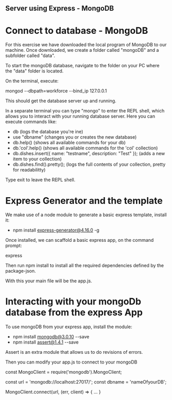 ## Server using Express - MongoDB

# Connect to database - MongoDB

For this exercise we have downloaded the local program of MongoDB to our machine. Once downloaded, we create a folder called "mongoDB" and a subfolder called "data".

To start the mongoDB database, navigate to the folder on your PC where the "data" folder is located.

On the terminal, execute:

mongod --dbpath=workforce --bind_ip 127.0.0.1

This should get the database server up and running.

In a separate terminal you can type "mongo" to enter the REPL shell, which allows you to interact with your running database server. Here you can execute commands like: 
* db (logs the database you're ine)
* use "dbname" (changes you or creates the new database)
* db.help() (shows all available commands for your db)
* db.'col'.help() (shows all available commands for the 'col' collection)
* db.dishes.insert({ name: "testname", description: "Test" }); (adds a new item to your collection)
* db.dishes.find().pretty(); (logs the full contents of your collection, pretty for readabilitty)

Type exit to leave the REPL shell.

# Express Generator and the template

We make use of a node module to generate a basic express template, install it:

* npm install express-generator@4.16.0 -g

Once installed, we can scaffold a basic express app, on the command prompt:

express <nameOfYourapp>

Then run npm install to install all the required dependencies defined by the package-json.

With this your main file will be the app.js. 

# Interacting with your mongoDb database from the express App

To use mongoDB from your express app, install the module:

* npm install mongodb@3.0.10 --save
* npm install assert@1.4.1 --save

Assert is an extra module that allows us to do revisions of errors. 

Then you can modify your app.js to connect to your mongoDB

const MongoClient = require('mongodb').MongoClient;

const url = 'mongodb://localhost:27017/';
const dbname = 'nameOfyourDB';

MongoClient.connect(url, (err, client) => {
 ...
}
